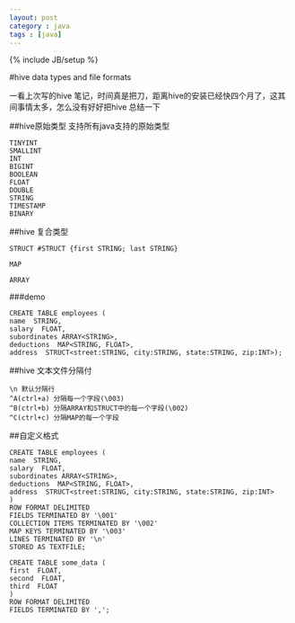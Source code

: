 ```yaml
---
layout: post
category : java 
tags : [java]
---
```

{% include JB/setup %}

#hive data types and file formats

一看上次写的hive 笔记，时间真是把刀，距离hive的安装已经快四个月了，这其间事情太多，怎么没有好好把hive 总结一下
 
##hive原始类型 支持所有java支持的原始类型

    TINYINT
    SMALLINT
    INT
    BIGINT
    BOOLEAN
    FLOAT
    DOUBLE
    STRING
    TIMESTAMP
    BINARY

##hive 复合类型

    STRUCT #STRUCT {first STRING; last STRING}

    MAP

    ARRAY


###demo

    CREATE TABLE employees (
    name  STRING,
    salary  FLOAT,
    subordinates ARRAY<STRING>,
    deductions  MAP<STRING, FLOAT>,
    address  STRUCT<street:STRING, city:STRING, state:STRING, zip:INT>);

##hive 文本文件分隔付

    \n 默认分隔行
    ^A(ctrl+a) 分隔每一个字段(\003)
    ^B(ctrl+b) 分隔ARRAY和STRUCT中的每一个字段(\002)
    ^C(ctrl+c) 分隔MAP的每一个字段

##自定义格式

    CREATE TABLE employees (
    name  STRING,
    salary  FLOAT,
    subordinates ARRAY<STRING>,
    deductions  MAP<STRING, FLOAT>,
    address  STRUCT<street:STRING, city:STRING, state:STRING, zip:INT>
    )
    ROW FORMAT DELIMITED
    FIELDS TERMINATED BY '\001'
    COLLECTION ITEMS TERMINATED BY '\002'
    MAP KEYS TERMINATED BY '\003'
    LINES TERMINATED BY '\n'
    STORED AS TEXTFILE;

    CREATE TABLE some_data (
    first  FLOAT,
    second  FLOAT,
    third  FLOAT
    )
    ROW FORMAT DELIMITED
    FIELDS TERMINATED BY ',';



